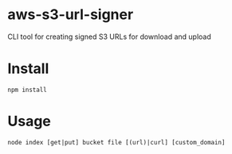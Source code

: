 # aws-s3-url-signer
CLI tool for creating signed S3 URLs for download and upload

# Install
`npm install`

# Usage
`node index [get|put] bucket file [(url)|curl] [custom_domain]`

